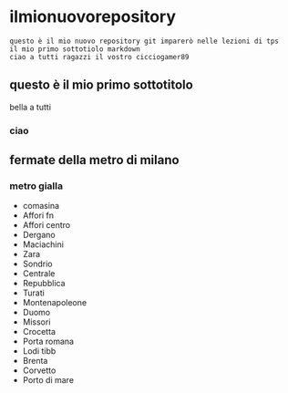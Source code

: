 # ilmionuovorepository
    questo è il mio nuovo repository git imparerò nelle lezioni di tps
    il mio primo sottotiolo markdown
    ciao a tutti ragazzi il vostro cicciogamer89
## questo è il mio primo sottotitolo
bella a tutti
### ciao
## fermate della metro di milano
### metro gialla
- comasina
- Affori fn
- Affori centro
- Dergano 
- Maciachini
- Zara 
- Sondrio
- Centrale
- Repubblica
- Turati
- Montenapoleone
- Duomo
- Missori
- Crocetta
- Porta romana
- Lodi tibb
- Brenta
- Corvetto
- Porto di mare